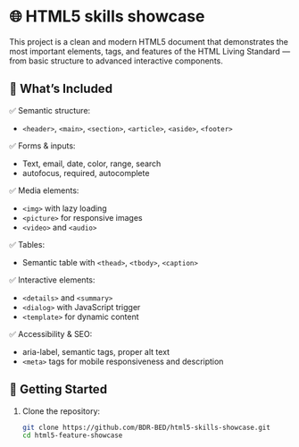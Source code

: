 # 🌐 HTML5 skills showcase

This project is a clean and modern HTML5 document that demonstrates the most important elements, tags, and features of the HTML Living Standard — from basic structure to advanced interactive components.

## 📄 What’s Included

✅ Semantic structure:
- `<header>`, `<main>`, `<section>`, `<article>`, `<aside>`, `<footer>`

✅ Forms & inputs:
- Text, email, date, color, range, search
- autofocus, required, autocomplete

✅ Media elements:
- `<img>` with lazy loading
- `<picture>` for responsive images
- `<video>` and `<audio>`

✅ Tables:
- Semantic table with `<thead>`, `<tbody>`, `<caption>`

✅ Interactive elements:
- `<details>` and `<summary>`
- `<dialog>` with JavaScript trigger
- `<template>` for dynamic content

✅ Accessibility & SEO:
- aria-label, semantic tags, proper alt text
- `<meta>` tags for mobile responsiveness and description

## 🚀 Getting Started

1. Clone the repository:

   ```bash
   git clone https://github.com/BDR-BED/html5-skills-showcase.git
   cd html5-feature-showcase
